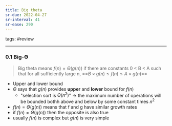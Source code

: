 ```yaml
---
title: Big theta
sr-due: 2022-04-27
sr-interval: 41
sr-ease: 290
---
```

tags: #review

---

### 0.1 Big-Θ
>Big theta means $f(n) = \Theta(g(n))$ if there are constants 0 < B < A such that for all sufficiently large n, ==$B × g(n) ≤ f(n) ≤ A × g(n)$==

- Upper and lower bound
- $Θ$ says that $g(n)$ provides **upper** and **lower** bound for $f(n)$
	- "selection sort is $\Theta(n^2)$" -> the maximum number of operations will be bounded bothh above and below by some constant times $n^2$
- $f(n) = \Theta(g(n))$ means that f and g have similar growth rates
- if $f(n) = \Theta(g(n))$ then the opposite is also true
- usually $f(n)$ is complex but $g(n)$ is very simple